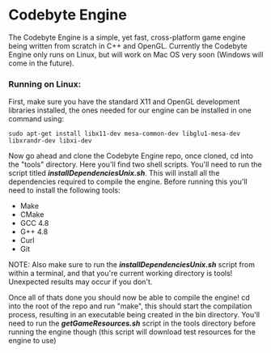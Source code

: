 # Codebyte Engine

The Codebyte Engine is a simple, yet fast, cross-platform game engine being written from scratch in C++ and OpenGL.
Currently the Codebyte Engine only runs on Linux, but will work on Mac OS very soon (Windows will come in the future).

### Running on Linux:

First, make sure you have the standard X11 and OpenGL development libraries installed, the ones needed for our engine can  be installed in one command using:

```
sudo apt-get install libx11-dev mesa-common-dev libglu1-mesa-dev libxrandr-dev libxi-dev
```

Now go ahead and clone the Codebyte Engine repo, once cloned, cd into the "tools" directory. Here you'll find two shell scripts. You'll need to run the script titled ***installDependenciesUnix.sh***. This will install all the dependencies required to compile the engine. Before running this you'll need to install the following tools:

* Make
* CMake
* GCC 4.8
* G++ 4.8
* Curl
* Git

NOTE: Also make sure to run the ***installDependenciesUnix.sh*** script from within a terminal, and that you're current working directory is tools! Unexpected results may occur if you don't.

Once all of thats done you should now be able to compile the engine! cd into the root of the repo and run "make", this should start the compilation process, resulting in an executable being created in the bin directory. You'll need to run the ***getGameResources.sh*** script in the tools directory before running the engine though (this script will download test resources for the engine to use)
